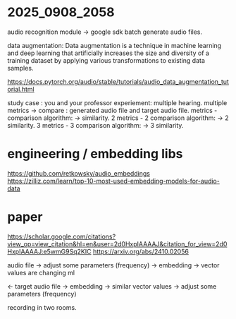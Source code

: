 # 2025_0908_2058 

audio recognition module -> google sdk
batch generate audio files.

data augmentation: Data augmentation is a technique in machine learning and deep learning that artificially increases the size and diversity of a training dataset by applying various transformations to existing data samples. 

https://docs.pytorch.org/audio/stable/tutorials/audio_data_augmentation_tutorial.html

study case : you and your professor
experiement: multiple hearing.
multiple metrics -> compare : generated audio file and target audio file. 
metrics - comparison algorithm:  -> similarity.
2 metrics - 2 comparison algorithm:  -> 2 similarity.
3 metrics - 3 comparison algorithm:  -> 3 similarity.

# engineering / embedding libs
https://github.com/retkowsky/audio_embeddings
https://zilliz.com/learn/top-10-most-used-embedding-models-for-audio-data


# paper
https://scholar.google.com/citations?view_op=view_citation&hl=en&user=2d0HxpIAAAAJ&citation_for_view=2d0HxpIAAAAJ:e5wmG9Sq2KIC
https://arxiv.org/abs/2410.02056


audio file -> adjust some parameters (frequency) -> embedding -> vector values are changing
ml

<- target audio file -> embedding -> similar vector values ->  adjust some parameters (frequency) 

recording in two rooms.
